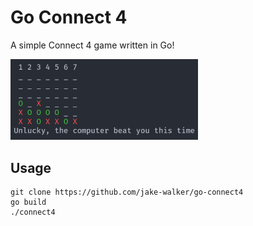 # Go Connect 4

A simple Connect 4 game written in Go!

<img src="screenshot.png" width="300px">

## Usage

```
git clone https://github.com/jake-walker/go-connect4
go build
./connect4
```
